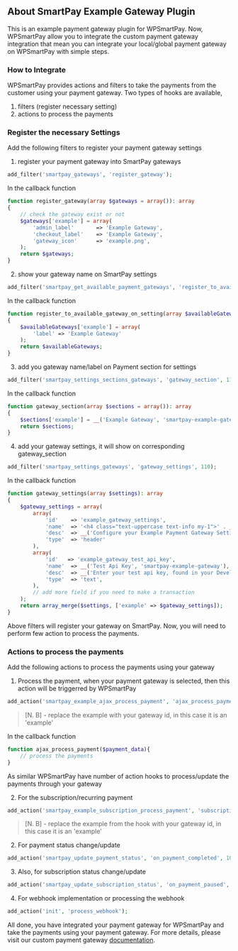 ## About SmartPay Example Gateway Plugin
This is an example payment gateway plugin for WPSmartPay. Now, WPSmartPay allow you to integrate the custom payment gateway integration that mean you can integrate your local/global payment gateway on WPSmartPay with simple steps.

### How to Integrate
WPSmartPay provides actions and filters to take the payments from the customer using your payment gateway. 
Two types of hooks are available,
1. filters (register necessary setting)
2. actions to process the payments

### Register the necessary Settings
Add the following filters to register your payment gateway settings
1. register your payment gateway into SmartPay gateways
```php
add_filter('smartpay_gateways', 'register_gateway');
```
In the callback function
```php
function register_gateway(array $gateways = array()): array
{
    // check the gateway exist or not
    $gateways['example'] = array(
        'admin_label'       => 'Example Gateway',
        'checkout_label'    => 'Example Gateway',
        'gateway_icon'      => 'example.png',
    );
    return $gateways;
}
```
2. show your gateway name on SmartPay settings
```php
add_filter('smartpay_get_available_payment_gateways', 'register_to_available_gateway_on_setting');
```
In the callback function
```php
function register_to_available_gateway_on_setting(array $availableGateways = array()): array
{
    $availableGateways['example'] = array(
        'label' => 'Example Gateway'
    );
    return $availableGateways;
}
```

3.  add you gateway name/label on Payment section for settings
```php
add_filter('smartpay_settings_sections_gateways', 'gateway_section', 110);
```
In the callback function
```php
function gateway_section(array $sections = array()): array
{
    $sections['example'] = __('Example Gateway', 'smartpay-example-gateway');
    return $sections;
}
```

4. add your gateway settings, it will show on corresponding gateway_section
```php
add_filter('smartpay_settings_gateways', 'gateway_settings', 110);
```
In the callback function
```php
function gateway_settings(array $settings): array
{
    $gateway_settings = array(
        array(
            'id'    => 'example_gateway_settings',
            'name'  => '<h4 class="text-uppercase text-info my-1">' . __('Example Gateway Settings', 'smartpay-example-gateway') . '</h4>',
            'desc'  => __('Configure your Example Payment Gateway Settings', 'smartpay-pro'),
            'type'  => 'header'
        ),
        array(
            'id'   => 'example_gateway_test_api_key',
            'name'  => __('Test Api Key', 'smartpay-example-gateway'),
            'desc'  => __('Enter your test api key, found in your Developers > API keys', 'smartpay-example-gateway'),
            'type'  => 'text',
        ),
        // add more field if you need to make a transaction
    );
    return array_merge($settings, ['example' => $gateway_settings]);
}
```
Above filters will register your gateway on SmartPay. Now, you will need to perform few action to process the payments.

### Actions to process the payments 
Add the following actions to process the payments using your gateway

1. Process the payment, when your payment gateway is selected, then this action will be triggerred by WPSmartPay
```php
add_action('smartpay_example_ajax_process_payment', 'ajax_process_payment');
```
> [N. B] - replace the example with your gateway id, in this case it is an 'example'

In the callback function
```php
function ajax_process_payment($payment_data){
    // process the payments
}
```

As similar WPSmartPay have number of action hooks to process/update the payments through your gateway

2. For the subscription/recurring payment
```php
add_action('smartpay_example_subscription_process_payment', 'subscription_process_payment', 10, 2);
```
> [N. B] - replace the example from the hook with your gateway id, in this case it is an 'example'

2. For payment status change/update
```php
add_action('smartpay_update_payment_status', 'on_payment_completed', 10, 3);
```

3. Also, for subscription status change/update
```php
add_action('smartpay_update_subscription_status', 'on_payment_paused', 10, 3);
```

4. For webhook implementation or processing the webhook
```php
add_action('init', 'process_webhook');
```

All done, you have integrated your payment gateway for WPSmartPay and take the payments using your payment gateway.
For more details, please visit our custom payment gateway [documentation](https://wpsmartpay.com/docs/wpsmartpay/configure-payment-methods/how-to-integrate-custom-payment-gateway).